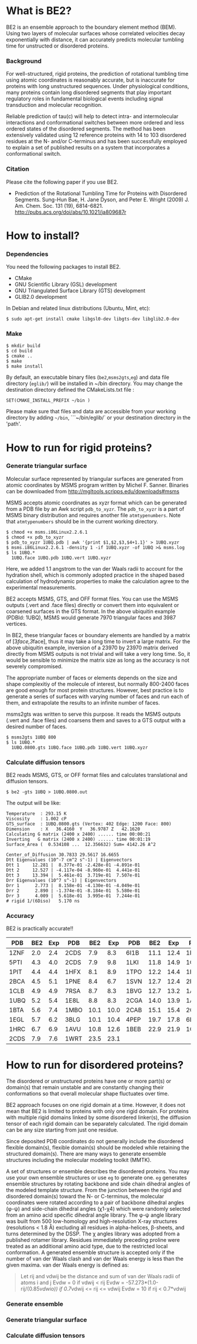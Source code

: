 What is BE2?
============

BE2 is an ensemble approach to the boundary element method (BEM).
Using two layers of molecular surfaces whose correlated velocities decay exponentially with distance, 
it can accurately predicts molecular tumbling time for unstructed or disordered proteins.

### Background

For well-structured, rigid proteins, the prediction of rotational tumbling time using atomic coordinates is reasonably accurate, but is inaccurate for proteins with long unstructured sequences. Under physiological conditions, many proteins contain long disordered segments that play important regulatory roles in fundamental biological events including signal transduction and molecular recognition. 

Reliable prediction of tau(c) will help to detect intra- and intermolecular interactions and conformational switches between more ordered and less ordered states of the disordered segments. The method has been extensively validated using 12 reference proteins with 14 to 103 disordered residues at the N- and/or C-terminus and has been successfully employed to explain a set of published results on a system that incorporates a conformational switch.

### Citation

Please cite the following paper if you use BE2.

- Prediction of the Rotational Tumbling Time for Proteins with Disordered Segments.
  Sung-Hun Bae, H. Jane Dyson, and Peter E. Wright (2009)
  J. Am. Chem. Soc. 131 (19), 6814-6821.
  http://pubs.acs.org/doi/abs/10.1021/ja809687r

How to install?
===============

### Dependencies

You need the following packages to install BE2.

- CMake
- GNU Scientific Library (GSL) development
- GNU Triangulated Surface Library (GTS) development
- GLIB2.0 development

In Debian and related linux distributions (Ubuntu, Mint, etc):

```
$ sudo apt-get install cmake libgsl0-dev libgts-dev libglib2.0-dev
```

### Make
```
$ mkdir build
$ cd build
$ cmake ..
$ make
$ make install
```
By default, an executable binary files (```be2```,```msms2gts```,```eg```) and 
data file directory (```eglib/```) will be installed in ~/bin directory. 
You may change the destination directory defined the CMakeLists.txt file :
```
SET(CMAKE_INSTALL_PREFIX ~/bin )
```

Please make sure that files and data are accessible from your working directory 
by adding ```~/bin```, ```~/bin/eglib/` or your destination directory in the 'path'.


How to run for rigid proteins?
==============================

### Generate triangular surface

Molecular surface represented by triangular surfaces are 
generated from atomic coordinates by MSMS program written by Michel F. Sanner. 
Binaries can be downloaded from http://mgltools.scripps.edu/downloads#msms

MSMS accepts atomic coordinates as xyzr format 
which can be generated from a PDB file by an Awk script ```pdb_to_xyzr```.
The ```pdb_to_xyzr``` is a part of MSMS binary distribution and 
requires another file ```atmtypenumbers```. 
Note that ```atmtypenumbers``` should be in the current working directory.

```
$ chmod +x msms.i86Linux2.2.6.1
$ chmod +x pdb_to_xyzr
$ pdb_to_xyzr 1UBQ.pdb | awk '{print $1,$2,$3,$4+1.1}' > 1UBQ.xyzr
$ msms.i86Linux2.2.6.1 -density 1 -if 1UBQ.xyzr -of 1UBQ >& msms.log
$ ls 1UBQ.*
  1UBQ.face 1UBQ.pdb 1UBQ.vert 1UBQ.xyzr
```

Here, we added 1.1 angstrom to the van der Waals radii to account for the 
hydration shell, which is commonly adopted practice in the shaped based calculation 
of hydrodynamic properties to make the calculation agree to the experimental
measurements.

BE2 accepts MSMS, GTS, and OFF format files. 
You can use the MSMS outputs (.vert and .face files) directly 
or convert them into equivalent or coarsened surfaces in the GTS format.
In the above ubiquitin example (PDBId: 1UBQ), MSMS would generate 
7970 triangular faces and 3987 vertices.

In BE2, these triangular faces or boundary elements are handled by a matrix 
of [3*face,3*face], thus it may take a long time to invert a large matrix.
For the above ubiquitin example, inversion of a 23970 by 23970 matrix derived
directly from MSMS outputs is not trivial and will take a very long time.
So, it would be sensible to minimize the matrix size as long as the 
accuracy is not severely compromised.

The appropriate number of faces or elements depends on the size and shape complexitiy of 
the molecule of interest, but normally 800-2400 faces are good enough for most protein
structures. However, best practice is to generate a series of surfaces with 
varying number of faces and run each of them, and extrapolate the results
to an infinite number of faces.

msms2gts was written to serve this purpose. 
It reads the MSMS outputs (.vert and .face files)
and coarsens them and saves to a GTS output with a desired number of faces.

```
$ msms2gts 1UBQ 800
$ ls 1UBQ.*
  1UBQ.0800.gts 1UBQ.face 1UBQ.pdb 1UBQ.vert 1UBQ.xyzr
```

### Calculate diffusion tensors

BE2 reads MSMS, GTS, or OFF format files and calculates translational and diffusion tensors.

```
$ be2 -gts 1UBQ > 1UBQ.0800.out
```

The output will be like:
```
Temperature  : 293.15 K
Viscosity    : 1.002 cP
GTS_surface  : 1UBQ.0800.gts (Vertex: 402 Edge: 1200 Face: 800)
Dimension    : X   36.4160  Y   36.9787 Z   42.1620
Calculating G matrix (2400 x 2400) ...... time 00:00:21
Inverting   G matrix (2400 x 2400) ...... time 00:01:19
Surface_Area (  0.534108 ...  12.356632) Sum= 4142.26 A^2

Center_of_Diffusion 30.7833 29.5617 16.6655
Dtt Eigenvalues (10^-7 cm^2 s^-1) | Eigenvectors
Dtt 1     12.281 |  8.377e-01 -2.428e-01 -4.891e-01
Dtt 2     12.527 | -4.117e-04 -8.960e-01  4.441e-01
Dtt 3     13.394 |  5.461e-01  3.719e-01  7.507e-01
Drr Eigenvalues (10^7 s^-1) | Eigenvectors
Drr 1      2.773 |  8.158e-01 -4.130e-01 -4.049e-01
Drr 2      2.890 | -1.374e-01 -8.184e-01  5.580e-01
Drr 3      4.009 |  5.618e-01  3.995e-01  7.244e-01
# rigid 1/(6Diso)   5.170 ns
```

### Accuracy

BE2 is practically accurate!!

| PDB  | BE2 | Exp | PDB | BE2  | Exp  | PDB  |  BE2 |  Exp | PDB |  BE2  |  Exp  |
|------|-----|-----|-----|------|------|------|------|------|-----|-------|-------|
| 1ZNF | 2.0 | 2.4 |2CDS | 7.9  | 8.3  | 6I1B | 11.1 | 12.4 |1NWK | 25.2  | 24.5  |
| 5PTI | 4.3 | 4.0 |2CDS | 7.9  | 9.8  | 1LKI | 11.8 | 14.9 |1GKB | 31.7  | 32.7  |
| 1PIT | 4.4 | 4.4 |1HFX | 8.1  | 8.9  | 1TPO | 12.2 | 14.4 |1HHO | 33.5  | 29.8  |
| 2BCA | 4.5 | 5.1 |1PNE | 8.4  | 6.7  | 1SVN | 12.7 | 12.4 |2HHB | 34.7  | 32.7  |
| 1CLB | 4.9 | 4.9 |7RSA | 8.7  | 8.3  | 1BVG | 12.7 | 13.2 |1AO6 | 48.9  | 47.6  |
| 1UBQ | 5.2 | 5.4 |1E8L | 8.8  | 8.3  | 2CGA | 14.0 | 13.9 |1ALK | 53.1  | 53.8  |
| 1BTA | 5.6 | 7.4 |1MBO | 10.1 | 10.0 | 2CAB | 15.1 | 15.4 |2CTV | 60.8  | 59.5  |
| 1EGL | 5.7 | 6.2 |3BLG | 10.1 | 10.4 | 4PEP | 19.7 | 17.8 |6LDH | 86.0  | 83.3  |
| 1HRC | 6.7 | 6.9 |1AVU | 10.8 | 12.6 | 1BEB | 22.9 | 21.9 |1GPB | 125.1 | 128.2 |
| 2CDS | 7.9 | 7.6 |1WRT | 23.5 | 23.1 |

How to run for disordered proteins?
====================================

The disordered or unstructured proteins have one or more part(s) or domain(s)
that remain unstable and are constantly changing their conformations 
so that overall molecular shape fluctuates over time.

BE2 approach focuses on one rigid domain at a time.
However, it does not mean that BE2 is limited to proteins with only one rigid domain. 
For proteins with multiple rigid domains linked by some disordered linker(s), the 
diffusion tensor of each rigid domain can be separately calculated.
The rigid domain can be any size starting from just one residue. 

Since deposited PDB coordinates do not generally include the disordered 
flexible domain(s), flexible domain(s) should be modeled while retaining the 
structured domain(s). There are many ways to generate ensemble structures 
including the molecular modeling toolkit (MMTK).

A set of structures or ensemble describes the disordered proteins.
You may use your own ensemble structures or use ```eg``` to generate one.
```eg``` generates ensemble structures by rotating backbone and side chain 
dihedral angles of the modeled template structure.
From the junction between the rigid and disordered domain(s) 
toward the N- or C-terminus, the molecular coordinates were
rotated according to a pair of backbone dihedral angles (φ-ψ) and
side-chain dihedral angles (χ1-χ4) which were randomly selected
from an amino acid specific dihedral angle library. The φ-ψ angle
library was built from 500 low-homology and high-resolution X-ray
structures (resolutions < 1.8 Å) excluding all residues in
alpha-helices, β-sheets, and turns determined by the DSSP.
The χ angles library was adopted from a published rotamer library.
Residues immediately preceding proline were treated as an 
additional amino acid type, due to the restricted local conformation.
A generated ensemble structure is accepted only if
the number of van der Waals clash and van der Waals energy is less than the
given maxima. van der Waals energy is defined as:

> Let rij and vdwij be the distance and sum of van der Waals radii of atoms i and j 
> Evdw = 0 if vdwij < rij
> Evdw = -57.273*(1.0-rij/(0.85*vdwio)) if  0.7*vdwij <= rij <= vdwij
> Evdw = 10 if rij < 0.7*vdwij

### Generate ensemble


### Generate triangular surface

### Calculate diffusion tensors
